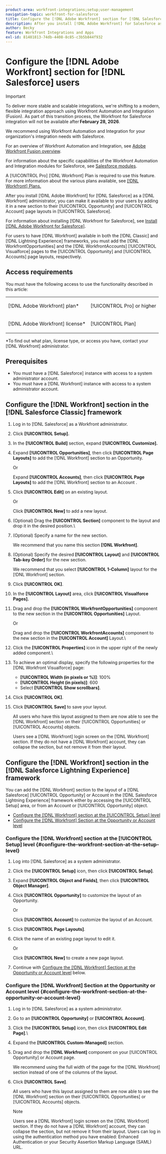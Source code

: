 ```yaml
---
product-area: workfront-integrations;setup;user-management
navigation-topic: workfront-for-salesforce
title: Configure the [!DNL Adobe Workfront] section for [!DNL Salesforce] users
description: After you install [!DNL Adobe Workfront] for Salesforce as a [!DNL Workfront] administrator, you can make it available to your users by adding it in a new section to their Opportunity and Account page layouts in Salesforce.
author: Becky
feature: Workfront Integrations and Apps
exl-id: 81481813-74db-4408-8c85-c3b5b844f932
---
```

# Configure the [!DNL Adobe Workfront] section for [!DNL Salesforce] users

>[!IMPORTANT]
>
>To deliver more stable and scalable integrations, we're shifting to a modern, flexible integration approach using Workfront Automation and Integration (Fusion). As part of this transition process, the Workfront for Salesforce integration will not be available after **February 28, 2026**. 
>
>We recommend using Workfront Automation and Integration for your organization's integration needs with Salesforce. 
>
>For an overview of Workfront Automation and Integration, see [Adobe Workfront Fusion overview](https://experienceleague.adobe.com/en/docs/workfront-fusion/using/get-started-with-fusion/understand-workfront-fusion/workfront-fusion-overview). 
>
>For information about the specific capabilities of the Workfront Automation and Integration modules for Salesforce, see [Salesforce modules](https://experienceleague.adobe.com/en/docs/workfront-fusion/using/references/apps-and-their-modules/third-party-app-connectors/salesforce-modules). 

A [!UICONTROL Pro] [!DNL Workfront] Plan is required to use this feature. For more information about the various plans available, see [[!DNL Workfront] Plans.](https://business.adobe.com/products/workfront/pricing.html)

After you install [!DNL Adobe Workfront] for [!DNL Salesforce] as a [!DNL Workfront] administrator, you can make it available to your users by adding it in a new section to their [!UICONTROL Opportunity] and [!UICONTROL Account]
 page layouts in [!UICONTROL Salesforce]. 

For information about installing [!DNL Workfront for Salesforce], see [Install [!DNL Adobe Workfront for Salesforce]](../../workfront-integrations-and-apps/using-workfront-with-salesforce/install-workfront-for-salesforce.md).

For users to have [!DNL Workfront] available in both the [!DNL Classic] and [!DNL Lightning Experience] frameworks, you must add the [!DNL WorkfrontOpportunities] and the [!DNL WorkfrontAccounts] [!UICONTROL Visualforce] pages to the [!UICONTROL Opportunity] and [!UICONTROL Accounts] page layouts, respectively.

## Access requirements

You must have the following access to use the functionality described in this article:

<table style="table-layout:auto"> 
 <col> 
 <col> 
 <tbody> 
  <tr> 
   <td role="rowheader">[!DNL Adobe Workfront] plan*</td> 
   <td> <p>[!UICONTROL Pro] or higher</p> </td> 
  </tr> 
  <tr> 
   <td role="rowheader">[!DNL Adobe Workfront] license*</td> 
   <td> <p>[!UICONTROL Plan]</p> </td> 
  </tr> 
 </tbody> 
</table>

&#42;To find out what plan, license type, or access you have, contact your [!DNL Workfront] administrator.

## Prerequisites

* You must have a [!DNL Salesforce] instance with access to a system administrator account.
* You must have a [!DNL Workfront] instance with access to a system administrator account.

## Configure the [!DNL Workfront] section in the [!DNL Salesforce Classic] framework

1. Log in to [!DNL Salesforce] as a Workfront administrator.
1. Click **[!UICONTROL Setup].**
1. In the **[!UICONTROL Build]** section, expand **[!UICONTROL Customize].**

1. Expand **[!UICONTROL Opportunities]**, then click **[!UICONTROL Page Layouts]** to add the [!DNL Workfront] section to an Opportunity.

   Or

   Expand **[!UICONTROL Accounts]**, then click **[!UICONTROL Page Layouts]** to add the [!DNL Workfront] section to an Account
.

1. Click **[!UICONTROL Edit]** on an existing layout.

   Or

   Click **[!UICONTROL New]** to add a new layout. 

1. (Optional) Drag the **[!UICONTROL Section]** component to the layout and drop it in the desired position.\

1. (Optional) Specify a name for the new section.

   We recommend that you name this section **[!DNL Workfront]**.

1. (Optional) Specify the desired **[!UICONTROL Layout]** and **[!UICONTROL Tab-key Order]** for the new section.

   We recommend that you select **[!UICONTROL 1-Column]** layout for the [!DNL Workfront] section. 

1. Click **[!UICONTROL OK]**.
1. In the **[!UICONTROL Layout]** area, click **[!UICONTROL Visualforce Pages].**

1. Drag and drop the **[!UICONTROL WorkfrontOpportunities]** component to the new section in the **[!UICONTROL Opportunities]** Layout.

   Or

   Drag and drop the **[!UICONTROL WorkfrontAccounts]** component to the new section in the  **[!UICONTROL Account]** Layout.\

1. Click the **[!UICONTROL Properties]** icon in the upper right of the newly added component.\

1. To achieve an optimal display, specify the following properties for the [!DNL Workfront Visualforce] page:

   * **[!UICONTROL Width (in pixels or %)]**: 100%
   * **[!UICONTROL Height (in pixels)]**: 600
   * Select **[!UICONTROL Show scrollbars]**.

1. Click **[!UICONTROL OK]**. 
1. Click **[!UICONTROL Save]** to save your layout.

   All users who have this layout assigned to them are now able to see the [!DNL Workfront] section on their [!UICONTROL Opportunities] or [!UICONTROL Accounts] objects.

   Users see a [!DNL Workfront] login screen on the [!DNL Workfront] section. If they do not have a [!DNL Workfront] account, they can collapse the section, but not remove it from their layout. 

## Configure the [!DNL Workfront] section in the [!DNL Salesforce Lightning Experience] framework

You can add the [!DNL Workfront] section to the layout of a [!DNL Salesforce] [!UICONTROL Opportunity] or Account
 in the [!DNL Salesforce Lightning Experience] framework either by accessing the [!UICONTROL Setup] area, or from an Account
 or [!UICONTROL Opportunity] object. 

* [Configure the [!DNL Workfront] section at the [!UICONTROL Setup] level](#configure-the-workfront-section-at-the-setup-level-configure-the-workfront-section-at-the-setup-level)
* [Configure the [!DNL Workfront] Section at the Opportunity or Account level](#configure-the-workfront-section-at-the-opportunity-or-account-level-configure-the-workfront-section-at-the-opportunity-or-account-level)

### Configure the [!DNL Workfront] section at the [!UICONTROL Setup] level {#configure-the-workfront-section-at-the-setup-level}

1. Log into [!DNL Salesforce] as a system administrator. 
1. Click the **[!UICONTROL Setup]** icon, then click **[!UICONTROL Setup]**.

1. Expand **[!UICONTROL Object and Fields]**, then click **[!UICONTROL Object Manager]**.

1. Click **[!UICONTROL Opportunity]** to customize the layout of an Opportunity.

   Or

   Click **[!UICONTROL Account]** to customize the layout of an Account.

1. Click **[!UICONTROL Page Layouts]**.
1. Click the name of an existing page layout to edit it.

   Or

   Click **[!UICONTROL New]** to create a new page layout.

1. Continue with [Configure the [!DNL Workfront] Section at the Opportunity or Account level](#configure-the-workfront-section-at-the-opportunity-or-account-level-configure-the-workfront-section-at-the-opportunity-or-account-level) below.

### Configure the [!DNL Workfront] Section at the Opportunity or Account level {#configure-the-workfront-section-at-the-opportunity-or-account-level}

1. Log in to [!DNL Salesforce] as a system administrator. 
1. Go to an **[!UICONTROL Opportunity]** or **[!UICONTROL Account]**.

1. Click the **[!UICONTROL Setup]** icon, then click **[!UICONTROL Edit Page]**.\

1. Expand the **[!UICONTROL Custom-Managed]** section.
1. Drag and drop the **[!DNL Workfront]** component on your [!UICONTROL Opportunity] or Account
 page.

   We recommend using the full width of the page for the [!DNL Workfront] section instead of one of the columns of the layout.

1. Click **[!UICONTROL Save]**.

   All users who have this layout assigned to them are now able to see the [!DNL Workfront] section on their [!UICONTROL Opportunities] or [!UICONTROL Accounts] objects.

   >[!NOTE]
   >
   >Users see a [!DNL Workfront] login screen on the [!DNL Workfront] section. If they do not have a [!DNL Workfront] account, they can collapse the section, but not remove it from their layout. Users can log in using the authentication method you have enabled: Enhanced Authentication or your Security Assertion Markup Language (SAML) URL.

